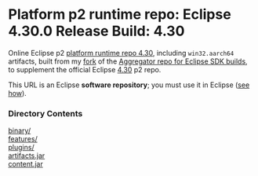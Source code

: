 # Platform p2 runtime repo: Eclipse 4.30.0 Release Build: 4.30

Online Eclipse p2 [platform runtime repo 4.30](https://github.com/chirontt/eclipse.platform.releng.aggregator/releases/download/R4_30_win32_aarch64/org.eclipse.platform-4.30.zip),
including `win32.aarch64` artifacts, built from my [fork](https://github.com/chirontt/eclipse.platform.releng.aggregator/tree/R4_30_maintenance)
of the [Aggregator repo for Eclipse SDK builds](https://github.com/eclipse-platform/eclipse.platform.releng.aggregator),
to supplement the official Eclipse [4.30](https://download.eclipse.org/eclipse/updates/4.30/) p2 repo.

This URL is an Eclipse **software repository**; you must use it in Eclipse ([see how](https://help.eclipse.org/topic/org.eclipse.platform.doc.user/tasks/tasks-127.htm)).

### Directory Contents

[binary/](binary)  
[features/](features)  
[plugins/](plugins)  
[artifacts.jar](artifacts.jar)  
[content.jar](content.jar)
